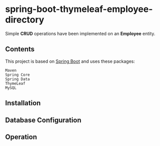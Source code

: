# spring-boot-thymeleaf-employee-directory

Simple **CRUD** operations have been implemented on an **Employee** entity.

## Contents 

This project is based on [Spring Boot](https://spring.io/projects/spring-boot) and uses these packages:
```
Maven
Spring Core
Spring Data
ThymeLeaf
MySQL
```

## Installation


## Database Configuration


## Operation
